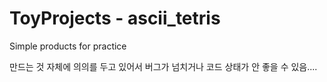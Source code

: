 # ToyProjects - ascii_tetris
Simple products for practice

만드는 것 자체에 의의를 두고 있어서 버그가 넘치거나 코드 상태가 안 좋을 수 있음....
